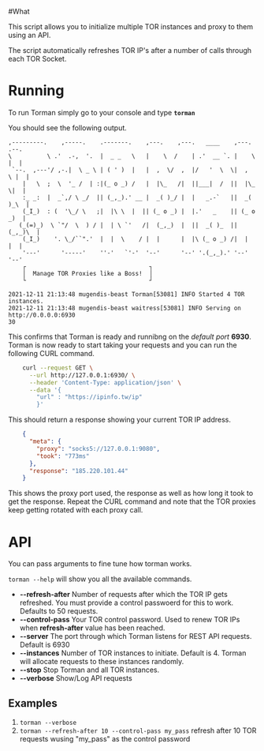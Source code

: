 
#What

This script allows you to initialize multiple TOR instances and proxy to them using an API.

The script automatically refreshes TOR IP's after a number of calls through each TOR Socket.

# Running
To run Torman simply go to your console and type **```torman```**

You should see the following output.

```text
,---------.    ,-----.    .-------.    ,---.    ,---.   ____    ,---.   .--. 
\          \ .'  .-,  '.  |  _ _   \   |    \  /    | .'  __ `. |    \  |  | 
 `--.  ,---'/ ,-.|  \ _ \ | ( ' )  |   |  ,  \/  ,  |/   '  \  \|  ,  \ |  | 
    |   \  ;  \  '_ /  | :|(_ o _) /   |  |\_   /|  ||___|  /  ||  |\_ \|  | 
    :_ _:  |  _`,/ \ _/  || (_,_).' __ |  _( )_/ |  |   _.-`   ||  _( )_\  | 
    (_I_)  : (  '\_/ \   ;|  |\ \  |  || (_ o _) |  |.'   _    || (_ o _)  | 
   (_(=)_)  \ `"/  \  ) / |  | \ `'   /|  (_,_)  |  ||  _( )_  ||  (_,_)\  | 
    (_I_)    '. \_/``".'  |  |  \    / |  |      |  |\ (_ o _) /|  |    |  | 
    '---'      '-----'    ''-'   `'-'  '--'      '--' '.(_,_).' '--'    '--' 
    ┌                                   ┐
    │  Manage TOR Proxies like a Boss!  │
    └                                   ┘

2021-12-11 21:13:48 mugendis-beast Torman[53081] INFO Started 4 TOR instances.
2021-12-11 21:13:48 mugendis-beast waitress[53081] INFO Serving on http://0.0.0.0:6930
30

```

This confirms that Torman is ready and runnibng on the *default port* **6930**. Torman is now ready to start taking your requests and you can run the following CURL command.


```sh
    curl --request GET \
      --url http://127.0.0.1:6930/ \
      --header 'Content-Type: application/json' \
      --data '{
    	"url" : "https://ipinfo.tw/ip"
        }'
```

This should return a response showing your current TOR IP address.

```json
    {
      "meta": {
        "proxy": "socks5://127.0.0.1:9080",
        "took": "773ms"
      },
      "response": "185.220.101.44"
    }
```
This shows the proxy port used, the response as well as how long it took to get the response. Repeat the CURL command and note that the TOR proxies keep getting rotated with each proxy call.

# API
You can pass arguments to fine tune how torman works.

```torman --help``` will show you all the available commands.

- **--refresh-after** Number of requests after which the TOR IP gets refreshed. You must provide a control passwoerd for this to work. Defaults to 50 requests.
- **--control-pass** Your TOR control password. Used to renew TOR IPs when **refresh-after** value has been reached.
- **--server** The port through which Torman listens for REST API requests. Default is 6930
- **--instances** Number of TOR instances to initiate. Default is 4. Torman will allocate requests to these instances randomly.
- **--stop** Stop Torman and all TOR instances.
- **--verbose** Show/Log API requests

## Examples

1. ```torman --verbose```
2. ```torman --refresh-after 10 --control-pass my_pass``` refresh after 10 TOR requests wusing "my_pass" as the control password






